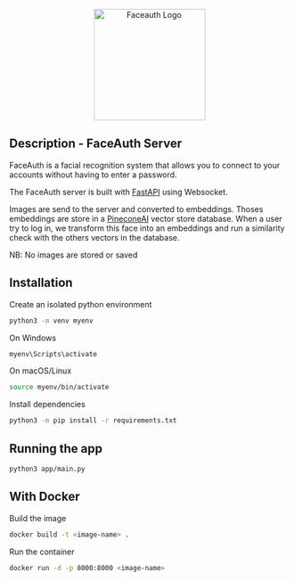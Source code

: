 <p align="center">
  <a href="https://faceauth.eliotatlani.fr/" target="blank"><img src="https://faceauth.eliotatlani.fr/assets/logo-DFPyzX_F.png" width="200" alt="Faceauth Logo" /></a>
</p>

## Description - FaceAuth Server

FaceAuth is a facial recognition system that allows you to connect to your accounts without having to enter a password.

The FaceAuth server is built with [FastAPI](https://fastapi.tiangolo.com) using Websocket.

Images are send to the server and converted to embeddings. Thoses embeddings are store in a [PineconeAI](https://login.pinecone.io) vector store database. When a user try to log in, we transform this face into an embeddings and run a similarity check with the others vectors in the database.


NB: No images are stored or saved

## Installation

Create an isolated python environment 
```bash
python3 -m venv myenv
```

On Windows

```bash
myenv\Scripts\activate
```

On macOS/Linux 

```bash
source myenv/bin/activate
```

Install dependencies

```bash
python3 -m pip install -r requirements.txt
```

## Running the app

```bash
python3 app/main.py 
```

## With Docker

Build the image

```bash
docker build -t <image-name> .
```

Run the container
```bash
docker run -d -p 8000:8000 <image-name>
```
